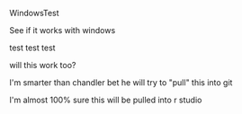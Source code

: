 
WindowsTest

See if it works with windows 

test test test

will this work too?

I'm smarter than chandler bet he will try to "pull" this into git

I'm almost 100% sure this will be pulled into r studio

